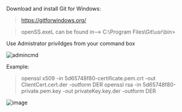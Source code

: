 
Download and install Git for Windows:

> https://gitforwindows.org/

>  openSS.exeL can be found in-->  C:\Program Files\Git\usr\bin>

Use Admistrator privildges from your command box

![admincmd](https://user-images.githubusercontent.com/16296900/151677422-468e5d7f-8455-4afc-bbdb-ec607580ce14.JPG)


Example:

> openssl x509 -in 5d65748f80-certificate.pem.crt -out  ClientCert.cert.der -outform DER
> openssl rsa -in 5d65748f80-private.pem.key -out  privateKey.key.der -outform DER

![image](https://user-images.githubusercontent.com/16296900/151677416-a58bd7ea-27a0-4e8a-9c32-983dd569eb9b.png)




